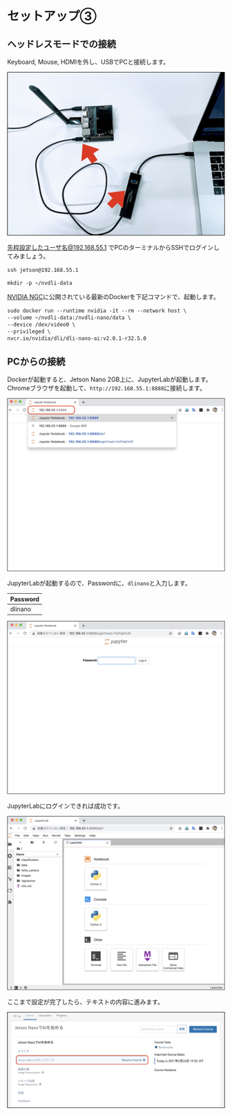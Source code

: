 # セットアップ③

## ヘッドレスモードでの接続

Keyboard, Mouse, HDMIを外し、USBでPCと接続します。

![](./img/headless01.jpg)

先程設定したユーザ名@192.168.55.1 でPCのターミナルからSSHでログインしてみましょう。

```
ssh jetson@192.168.55.1
```

```
mkdir -p ~/nvdli-data
```

[NVIDIA NGC](https://ngc.nvidia.com/catalog/containers/nvidia:dli:dli-nano-ai)に公開されている最新のDockerを下記コマンドで、起動します。


```
sudo docker run --runtime nvidia -it --rm --network host \
--volume ~/nvdli-data:/nvdli-nano/data \
--device /dev/video0 \
--privileged \
nvcr.io/nvidia/dli/dli-nano-ai:v2.0.1-r32.5.0
```


## PCからの接続

Dockerが起動すると、Jetson Nano 2GB上に、JupyterLabが起動します。 Chromeブラウザを起動して、`http://192.168.55.1:8888`に接続します。

![](./img/ch01.jpg)

JupyterLabが起動するので、Passwordに、`dlinano`と入力します。

|Password|
|:--|
|dlinano|

![](./img/ch02.jpg)

JupyterLabにログインできれば成功です。

![](./img/ch03.jpg)

ここまで設定が完了したら、テキストの内容に進みます。

![](./img/ai03.jpg)
